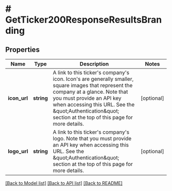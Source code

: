 # # GetTicker200ResponseResultsBranding

## Properties

Name | Type | Description | Notes
------------ | ------------- | ------------- | -------------
**icon_url** | **string** | A link to this ticker&#39;s company&#39;s icon. Icon&#39;s are generally smaller, square images that represent the company at a glance. Note that you must provide an API key when accessing this URL. See the \&quot;Authentication\&quot; section at the top of this page for more details. | [optional]
**logo_url** | **string** | A link to this ticker&#39;s company&#39;s logo. Note that you must provide an API key when accessing this URL. See the \&quot;Authentication\&quot; section at the top of this page for more details. | [optional]

[[Back to Model list]](../../README.md#models) [[Back to API list]](../../README.md#endpoints) [[Back to README]](../../README.md)
